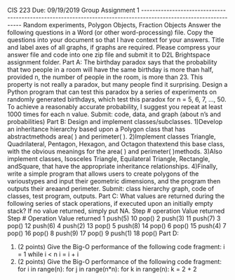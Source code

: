CIS 223 Due: 09/19/2019
Group Assignment 1 ----------------------------------------------------------------------------------------------------------------- Random experiments, Polygon Objects, Fraction Objects Answer the following questions in a Word (or other word-processing) file. Copy the questions into your document so that I have context for your answers. Title and label axes of all graphs, if graphs are required. Please compress your answer file and code into one zip file and submit it to D2L Brightspace assignment folder.
Part A:
The birthday paradox says that the probability that two people in a room will have the same birthday is more than half, provided n, the number of people in the room, is more than 23. This property is not really a paradox, but many people find it surprising.
Design a Python program that can test this paradox by a series of experiments on randomly generated birthdays, which test this paradox for n = 5, 6, 7, …, 50. To achieve a reasonably accurate probability, I suggest you repeat at least 1000 times for each n value.
Submit: code, data, and graph (about n’s and probabilities)
Part B:
Design and implement classes/subclasses.
1)Develop an inheritance hierarchy based upon a Polygon class that has abstractmethods area( ) and perimeter( ).
2)Implement classes Triangle, Quadrilateral, Pentagon, Hexagon, and Octagon thatextend this base class, with the obvious meanings for the area( ) and perimeter( )methods.
3)Also implement classes, Isosceles Triangle, Equilateral Triangle, Rectangle, andSquare, that have the appropriate inheritance relationships.
4)Finally, write a simple program that allows users to create polygons of the varioustypes and input their geometric dimensions, and the program then outputs their areaand perimeter.
Submit: class hierarchy graph, code of classes, test program, outputs.
Part C:
What values are returned during the following series of stack operations, if executed upon an initially
empty stack? If no value returned, simply put NA.
Step # operation Value returned Step # Operation Value returned
1 push(5) 10 pop()
2 push(3) 11 push(7)
3 pop() 12 push(6)
4 push(2) 13 pop()
5 push(8) 14 pop()
6 pop() 15 push(4)
7 pop() 16 pop()
8 push(9) 17 pop()
9 push(1) 18 pop()
Part D:
1. (2 points) Give the Big-O performance of the following code fragment:
i = 1
while i < n
i = i + i
2. (2 points) Give the Big-O performance of the following code fragment:
for i in range(n):
for j in range(n*n):
for k in range(n):
k = 2 + 2
